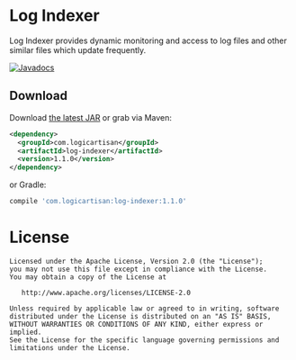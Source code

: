 Log Indexer
===========

Log Indexer provides dynamic monitoring and access to log files and other
similar files which update frequently.

[![Javadocs](http://www.javadoc.io/badge/com.logicartisan/log-indexer.svg)](http://www.javadoc.io/doc/com.logicartisan/log-indexer)



Download
--------

Download [the latest JAR][1] or grab via Maven:
```xml
<dependency>
  <groupId>com.logicartisan</groupId>
  <artifactId>log-indexer</artifactId>
  <version>1.1.0</version>
</dependency>
```
or Gradle:
```groovy
compile 'com.logicartisan:log-indexer:1.1.0'
```



License
=======

    Licensed under the Apache License, Version 2.0 (the "License");
    you may not use this file except in compliance with the License.
    You may obtain a copy of the License at

       http://www.apache.org/licenses/LICENSE-2.0

    Unless required by applicable law or agreed to in writing, software
    distributed under the License is distributed on an "AS IS" BASIS,
    WITHOUT WARRANTIES OR CONDITIONS OF ANY KIND, either express or implied.
    See the License for the specific language governing permissions and
    limitations under the License.


 [1]: https://search.maven.org/remote_content?g=com.logicartisan&a=common-core&v=LATEST